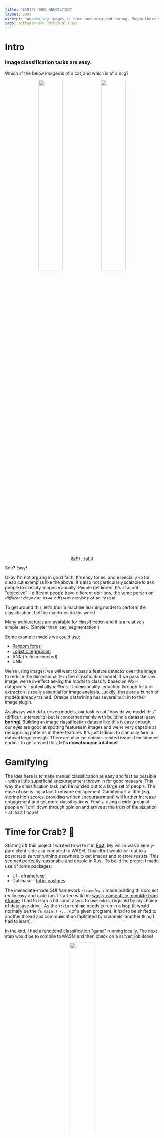 ```yaml
---
title: "GAMIFY YOUR ANNOTATION"
layout: post
excerpt: "Annotating images is time consuming and boring. Maybe there's a better way..."
tags: software-dev Python ml Rust
---
```


# Intro
### Image classification tasks are easy.

Which of the below images is of a cat, and which is of a dog?

<center>
<img src="{{site.baseurl}}/img/gamifying-image-annotation/cat.jpg" style="display: inline-block; width: 40%;" />
<img src="{{site.baseurl}}/img/gamifying-image-annotation/dog.jpg" style="display: inline-block; width: 40%;" />
<br/>
<a href="https://en.wikipedia.org/wiki/Cat#/media/File:Cat_yawn_with_exposed_teeth_and_claws.jpg">(left)</a> <a href="https://en.wikipedia.org/wiki/Dog#/media/File:Big_and_little_dog.jpg">(right)</a>
</center>

See? Easy!

Okay I'm not arguing in good faith. It's easy for us, and especially so for clean cut examples like the above. It's also not particularly scalable to ask people to classify images manually. People get bored. It's also not "objective" - different people have different opinions, the same person on *different days* can have different opinions of an image!

To get around this, let's train a machine learning model to perform the classification. Let the machines do the work!

Many architectures are available for classification and it is a relatively simple task. (Simpler than, say, segmentation.)

Some example models we could use:
 - [Random forest](https://scikit-learn.org/stable/modules/generated/sklearn.ensemble.RandomForestClassifier.html)
 - [Logistic regression](https://scikit-learn.org/stable/modules/generated/sklearn.linear_model.LogisticRegression.html)
 - ANN (fully connected)
 - CNN

We're using images: we will want to pass a feature detector over the image to reduce the dimensionality in the classification model. If we pass the raw image, we're in-effect asking the model to classify based on WxH datapoints - potentially *millions*. Dimensionality reduction through feature extraction is really essential for image analysis. Luckily, there are a bunch of models already trained. [Orange datamining](https://orangedatamining.com) has several built in to their image plugin.

As always with data-driven models, our task is not "how do we model this" (difficult, *interesting*) but is concerned mainly with building a dataset (easy, **boring**). Building an image classification dataset like this is easy enough, our eyes are good at spotting features in images and we're very capable at recognising patterns in these features. It's just tedious to manually form a dataset large enough. There are also the opinion-related issues I mentioned earlier. To get around this, **let's crowd source a dataset**.

# Gamifying
The idea here is to make manual classification as easy and fast as possible - with a little superficial encouragement thrown in for good measure. This way the classification task can be handed out to a large set of people. The ease of use is important to ensure engagement. Gamifying it a little (e.g. storing high scores, providing written encouragement) will further increase engagement and get more classifications. Finally, using a wide group of people will drill down through opinion and arrive at the truth of the situation - at least I hope!

# Time for Crab? 🦀
Starting off this project I wanted to write it in [Rust](/blog/tag/Rust/). My vision was a nearly-pure client-side app compiled to WASM. This client would call out to a postgresql server running elsewhere to get images and to store results. This seemed perfectly reasonable and doable in Rust. To build the project I made use of some packages:

 - UI - [eframe/egui](https://crates.io/crates/eframe)
 - Database - [tokio-postgres](https://crates.io/crates/tokio-postgres)

The immediate-mode GUI framework `eframe`/`egui` made building this project really easy and quite fun. I started with the [wasm-compatible template from eframe](https://github.com/emilk/eframe_template). I had to learn a bit about async to use `tokio`, required by my choice of database driver. As the `tokio` runtime needs to run in a loop (it would normally be the `fn main() {...}` of a given program), it had to be shifted to another thread and communication facilitated by channels (another thing I had to learn).

In the end, I had a functional classification "game" running locally. The next step would be to compile to WASM and then chuck on a server: job done!

<center>
<img src="{{site.baseurl}}/img/gamifying-image-annotation/trusty_patches.png" style="display: inline-block; width: 40%;"/>
<p><i>Dataset is <a href="https://www.kaggle.com/competitions/dogs-vs-cats/rules">"Dogs vs Cats" from Kaggle</a></i></p>
</center>

This is where I hit a roadblock. `tokio` is not compatible with WASM. `postgres` doesn't have a pure-rust implementation not relying on `tokio`. I looked into other database formats like `SQLite` and different libraries like `sqlx`, but couldn't find a solution that satisfied my desired requirements of both WASM-compatible and client-side. Oh well.

I ended up switching to `SQLite` anyway. The project expects three tables in the database (schema in pseudocode):

 - `IMAGES(ID: int, NAME: text, DATA: blob, WIDTH: int, HEIGHT: int)`
 - `CLASSIFICATIONRESULTS(SESSION_ID: int, IMAGE_ID: int, CLASS_ID: int, TIME_TAKEN: real)`
 - `CLASSIFICATIONS(ID: int, NAME: text, DESCRIPTION: text)`

`IMAGES` contains the binary image, as well as an identifier and a name. `CLASSIFICATIONS` describes the classes you want to put the images in to. E.g. for the example shown above, there are two: `CAT` and `DOG`. Finally, classification results shows the results, pairs of images and classes. Also included in the results is some meta data - how long the user took to perform the classification and a session ID. The session ID is a UUIDv4 generated when the page loads. It is an anonymous identifier used only for analysing how many images are annotated in a single sitting.

This project is on GitHub [here](https://github.com/cbosoft/trusty_patches). The name comes from my typical use case of classifying instances of objects detected on an image using [Mask R-CNN](https://arxiv.org/abs/1703.06870) - so I tend to classify parts of an image or *patches*. I want to get good, *trustable*, classifications using this tool - hence the name.

# Starting again

Okay okay so first server-less attempt didn't go so well. Let's rethink that and add a server into the mix. `Rust` would be a good choice for this still, but by the time I got to this stage it was pretty late. I wanted to get a working version up and running by the end of the night. I fell back to [`Python`](/blog/tag/Python/) to prototype out the server quickly.

I came up with a very, very, simple server innheriting from the `SimpleHTTPServerHandler` in the `http` standard library. This server would listen for post requests containing commands. These commands boil down to "get me some stuff from the database" and "here's some stuff, put it in the database". I have some simple javascript which forms these commands and recieves the replies from the server.

This was very quick to set up and I had a functional version finished in under an hour. Rust may be application performant, but Python is certainly development performant.

<center>
<img src="{{site.baseurl}}/img/gamifying-image-annotation/imclasregan.png" style="display: inline-block; width: 40%;"/>
<p><i>Dataset is <a href="https://www.kaggle.com/competitions/dogs-vs-cats/rules">"Dogs vs Cats" from Kaggle</a></i></p>
</center>

In addition to performing classification, I added the functionality to aid in the development of regression or rating tasks. The user is asked to choose which of two randomly selected images is more `$something` where `$something` is a quality of the image: like "in focus". This is useful for helping to design quantifiers of the specified quality. This could be useful for developing a dataset for regressing an indicator of that quality, however further processing would be required. 

This project is also on [GitHub](https://github.com/cbosoft/imclasregan/tree/python-backend). The name this time is a portmanteau (mash up) of image classification and regression annotation.

# Quality Regression

Using the ["Dogs vs. Cats"](https://www.kaggle.com/competitions/dogs-vs-cats/rules) dataset, I annotated XXXX pairs images - marking which of each was more or less *foxy*. Foxy, of course, meaning fox-like, vulpine, having the attributes of a fox. This is a somewhat arbitrary qualitative measure. It primarily came down to the ears - pricked attentive ears where definitely a prime indicator for foxiness as I was annotating.

The results are a series of pairs of items and an ordering within that pair.

 - `A < B`
 - `B < F`
 - `D < F`

How do we recover the true order of all items? Or, more realistically, how do we recover the *most likely* true order?

This task is not easily solved. If we have pairings involving every item, then we are fully constrained and the problem is fairly simple to solve... However this is complicated because we may have *conflicting constraints*. I mean, the annotators are not infallible and we could end up with circular references:

 - `A < B`
 - `B < C`
 - `C < A` 👉 Circular!

We need to find some way of dealing with these conflicts. There are also, potentially, going to be conflicts for a single pair (`A < B`, `B < A` ?!). This is expected: people aren't infallible; people have differeing opinions. How do we deal with these differing opinions? Majority voting? Monte-carlo optimisation? Bayesian optimisation?

**To be continued...**